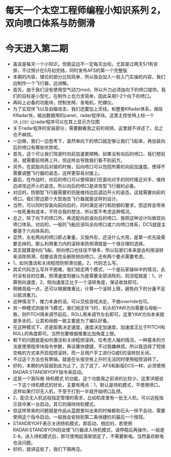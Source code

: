 每天一个太空工程师编程小知识系列 2，双向喷口体系与防侧滑
================

# 今天进入第二期 
- 虽说是每天一个小知识，但我这边不一定每天出哈，尤其是过两天5/1有安排，不过预计在5月初完结，同时发布AFS的第一个完整版
- 本期的内容，理论的部分比较简单，所以我会加入一些入门实操的内容，我们边制作一个飞行器，边讲解。
- 首先，由于我们没有使用空气动力mod，所以升力必须由向下的喷口提供。我们的目标是小型化，在制作上也力求简单，因此采用1-2个向下的喷口。
- 再码上必备的功能块，控制坐椅，发电机，陀螺仪。
- 为了实现伴飞以及自瞄攻击，我们还要加上天线，和整套KRadar体系，保括KRadar块，输出数据用的panel，radar程序块。这里主控坐椅上标一个`[R_LCD]` 让radar程序可以在其上显示方位图
- 关于radar程序的安装部分，需要翻看我之前的视频，这里就不详述了。总之也不麻烦。
- 一边做，我们一边思考下，虽然单向下的喷口就足够让我们飞起来，再加装向后的喷口有哪些优势呢。
- 首先，这个可让我们驾驶时向前加速更顺畅。如果没有向后的喷口，我们想前进，就需要前倾再上升，但这样会导致我们看不到前方。
- 另外，在屁股向后对接的时候，后向喷口可以包揽所需的向前加速度。使得不需要调整飞行器的姿态，这样更容易对接上。
- 最后，在作战时，向后的喷口可以使得我们在面向对手的同时接近对手，维持边进攻边开火的姿态。所以向后的喷口是进攻型飞行器的必备。
- 对应的，防御型飞行器需要的则是维持边后退边开火的姿态，这就需要向前的喷口。我们旁边那个大型炮击飞行器就是这样的设计。
- 当然，可以同时安装向前向后的，同时满足进行和防御的要求，但这样会带来一些死重和成本，不符合我的想法，所以暂不考虑这种情况。
- 总之，除了向下的喷口外，再选配向前或向后的喷口，我把这种设计叫做双向喷口体系。对应的，一般的飞船应该叫全向喷口或六向喷口体系，DCS就是主要基于六向体系的。
- 显然，左右两向的喷口即占重量，又毁外形，还没什么大用，是第一优先级需要去掉的。那么利用重力内的滚转来防侧滑就是一个很合理的选择。
- 其实就算是6向飞船，侧向喷口也往往不够多，所以玩家们本来就会利用滚转来消除侧滑。但要说真完全删除侧向喷口，还有两个要点需要考虑。
- 1，如何激活和关闭程控防侧滑功能。2，代码怎么写。
- 其实代码怎么写并不困难，我们规定两个模式，一个是玩家操纵中的情况，此时没有目的位置，侧滑速度则被认为是需要全部消除的。则流程就是：1，计算侧向速度，2，侧向速度正比于一个滚转角度，保证收敛即可。
- 稍微高级一点，还可以根据推重比，计算一个滚转上限，避免向下的分量不足以抵消重力。
- 这种情况下，推力本身的话，可以交给游戏决定，不做override也可。
- 另一种模式则是伴飞模式，我们规定伴飞时，机头的YAW方向需要与母船一致，则PITCH用来调节前后，ROLL用来调节左右即可。这里YAW方向本来就是多余的，让其和母舰一致主要是为了编队好看。
- 在这种模式下，还是距离决定速度，速度决定加速度，加速度正比于PITCH和ROLL的角度即可。当然也要根据推重比加角度上限。
- 剩下的问题就是如何激活和关闭程控滚转。仅考虑人操的情况。一种基本的方法是使用程序块指令参数，再设置快捷键。不过我嫌麻烦。所以我选择了短按空格的方式来开启程控滚转，而一旦用户手工进行Q或E的滚转则关闭。
- 不过这个方法也有弊端，就是在长按空格上升时无法同时使用程控滚转了。
- 好的，本期的内容就到此为止了。忘了说了，AFS和新版DCS一样，必须使用RADAR:STANDBYOFF指令来启动。
- 这是一个我叫做 待机模式 的功能，这个功能我之前讲的比较少。这里详细说一下这个待机模式的好处，主要有两点：1，默认是待机模式，不使用喷口，这样如果打印无人机，不至于打到一半就开始喷口乱喷。
- 2，配合无人机远程指定管理的需求，比如机库里有一批无人机，可以远程指示其中某一台启动，其它的保持待机模式。
- 但这样带来的问题就是作品从蓝图里叫出来的时候都和石头一样不会动，需要使用这个指令启动。一般我会安排到第二条快捷栏的最后一个按钮。
- STANDBYOFF表示关闭待机模式，即启动，相应的，若使用RADAR:STANDBYON则会使飞行器进入待机模式，请停稳后再操作，一般是2-8。进入待机模式后，即可使用起落架锁定了，不需要断电。当然喜欢断电也没问题。
- 好的，就讲这些了，我们下期再见。